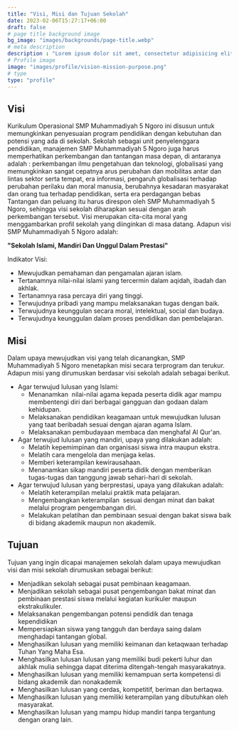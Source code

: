 ```yaml
---
title: "Visi, Misi dan Tujuan Sekolah"
date: 2023-02-06T15:27:17+06:00
draft: false
# page title background image
bg_image: "images/backgrounds/page-title.webp"
# meta description
description : "Lorem ipsum dolor sit amet, consectetur adipisicing elit, sed do eiusmod tempor incididunt ut labore. dolore magna aliqua. Ut enim ad minim veniam, quis nostrud."
# Profile image
image: "images/profile/vision-mission-purpose.png"
# type
type: "profile"
---
```


## Visi

Kurikulum Operasional SMP Muhammadiyah 5 Ngoro ini disusun untuk memungkinkan penyesuaian program pendidikan dengan kebutuhan dan potensi yang ada di sekolah. Sekolah sebagai unit penyelenggara pendidikan, manajemen SMP Muhammadiyah 5 Ngoro  juga harus memperhatikan perkembangan dan tantangan masa depan,  di antaranya adalah : perkembangan ilmu pengetahuan dan teknologi, globalisasi yang memungkinkan sangat cepatnya arus perubahan dan mobilitas antar dan lintas sektor serta tempat, era informasi, pengaruh globalisasi terhadap perubahan perilaku dan moral manusia, berubahnya kesadaran masyarakat dan orang tua terhadap pendidikan, serta era perdagangan bebas
Tantangan dan peluang itu harus direspon oleh SMP Muhammadiyah 5 Ngoro, sehingga visi sekolah diharapkan sesuai dengan arah perkembangan tersebut. Visi merupakan cita-cita moral yang menggambarkan profil sekolah yang diinginkan di masa datang. Adapun visi SMP Muhammadiyah 5 Ngoro adalah:

**"Sekolah Islami, Mandiri Dan Unggul Dalam Prestasi"**

Indikator Visi:
- Mewujudkan pemahaman dan pengamalan ajaran islam.
- Tertanamnya nilai-nilai islami yang tercermin dalam aqidah, ibadah dan akhlak.
- Tertanamnya rasa percaya diri yang tinggi.
- Terwujudnya pribadi yang mampu melaksanakan tugas dengan baik.
- Terwujudnya keunggulan secara moral, intelektual, social dan budaya.
- Terwujudnya keunggulan dalam proses pendidikan dan pembelajaran.

## Misi

Dalam upaya mewujudkan visi yang telah dicanangkan, SMP Muhammadiyah 5 Ngoro menetapkan misi secara terprogram dan terukur. Adapun misi yang dirumuskan berdasar visi sekolah adalah sebagai berikut.
- Agar terwujud lulusan yang Islami:
    - Menanamkan  nilai-nilai agama kepada peserta didik agar mampu membentengi diri dari berbagai gangguan dan godaan dalam kehidupan.
    - Melaksanakan pendidikan keagamaan  untuk mewujudkan lulusan yang taat beribadah sesuai dengan ajaran agama Islam.
    - Melaksanakan pembudayaan membaca dan menghafal Al Qur'an.
- Agar terwujud lulusan yang mandiri, upaya yang dilakukan adalah:
    - Melatih kepemimpinan dan organisasi siswa intra maupun ekstra.
    - Melatih cara mengelola dan menjaga kelas.
    - Memberi keterampilan kewirausahaan.
    - Menanamkan sikap mandiri peserta didik dengan memberikan tugas-tugas dan tanggung jawab sehari-hari di sekolah.
- Agar terwujud lulusan yang berprestasi, upaya yang dilakukan adalah:
    - Melatih keterampilan melalui praktik mata pelajaran.
    - Mengembangkan keterampilan  sesuai dengan minat dan bakat melalui program pengembangan diri.
    - Melakukan pelatihan dan pembinaan sesuai dengan bakat siswa baik di bidang akademik maupun non akademik.

## Tujuan

Tujuan yang ingin dicapai manajemen sekolah dalam upaya mewujudkan visi dan misi  sekolah dirumuskan sebagai berikut:
- Menjadikan sekolah sebagai pusat pembinaan keagamaan.
- Menjadikan sekolah sebagai pusat pengembangan bakat minat dan pembinaan prestasi siswa melalui kegiatan kurikuler maupun ekstrakulikuler.
- Melaksanakan pengembangan potensi pendidik dan tenaga kependidikan
- Mempersiapkan siswa yang tangguh dan berdaya saing dalam menghadapi tantangan global.
- Menghasilkan lulusan yang memiliki keimanan dan ketaqwaan terhadap Tuhan Yang Maha Esa.
- Menghasilkan lulusan lulusan yang memiliki budi pekerti luhur dan akhlak mulia sehingga dapat diterima ditengah-tengah masyarakatnya.
- Menghasilkan lulusan yang memiliki kemampuan serta kompetensi di bidang akademik dan nonakademik
- Menghasilkan lulusan yang cerdas, kompetitif, beriman dan bertaqwa.
- Menghasilkan lulusan yang memiliki keterampilan yang dibutuhkan oleh masyarakat.
- Menghasilkan lulusan yang mampu hidup mandiri tanpa tergantung dengan orang lain.
